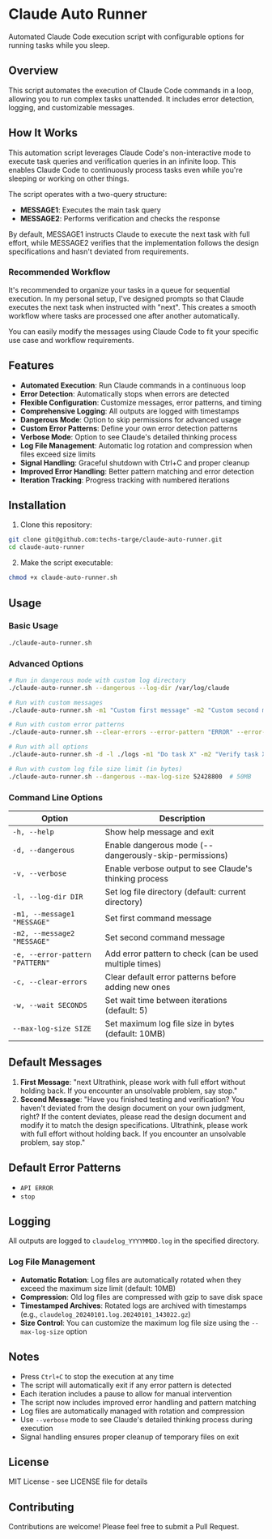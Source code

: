 # Claude Auto Runner

Automated Claude Code execution script with configurable options for running tasks while you sleep.

## Overview

This script automates the execution of Claude Code commands in a loop, allowing you to run complex tasks unattended. It includes error detection, logging, and customizable messages.

## How It Works

This automation script leverages Claude Code's non-interactive mode to execute task queries and verification queries in an infinite loop. This enables Claude Code to continuously process tasks even while you're sleeping or working on other things.

The script operates with a two-query structure:
- **MESSAGE1**: Executes the main task query
- **MESSAGE2**: Performs verification and checks the response

By default, MESSAGE1 instructs Claude to execute the next task with full effort, while MESSAGE2 verifies that the implementation follows the design specifications and hasn't deviated from requirements.

### Recommended Workflow

It's recommended to organize your tasks in a queue for sequential execution. In my personal setup, I've designed prompts so that Claude executes the next task when instructed with "next". This creates a smooth workflow where tasks are processed one after another automatically.

You can easily modify the messages using Claude Code to fit your specific use case and workflow requirements.

## Features

- **Automated Execution**: Run Claude commands in a continuous loop
- **Error Detection**: Automatically stops when errors are detected
- **Flexible Configuration**: Customize messages, error patterns, and timing
- **Comprehensive Logging**: All outputs are logged with timestamps
- **Dangerous Mode**: Option to skip permissions for advanced usage
- **Custom Error Patterns**: Define your own error detection patterns
- **Verbose Mode**: Option to see Claude's detailed thinking process
- **Log File Management**: Automatic log rotation and compression when files exceed size limits
- **Signal Handling**: Graceful shutdown with Ctrl+C and proper cleanup
- **Improved Error Handling**: Better pattern matching and error detection
- **Iteration Tracking**: Progress tracking with numbered iterations

## Installation

1. Clone this repository:
```bash
git clone git@github.com:techs-targe/claude-auto-runner.git
cd claude-auto-runner
```

2. Make the script executable:
```bash
chmod +x claude-auto-runner.sh
```

## Usage

### Basic Usage

```bash
./claude-auto-runner.sh
```

### Advanced Options

```bash
# Run in dangerous mode with custom log directory
./claude-auto-runner.sh --dangerous --log-dir /var/log/claude

# Run with custom messages
./claude-auto-runner.sh -m1 "Custom first message" -m2 "Custom second message"

# Run with custom error patterns
./claude-auto-runner.sh --clear-errors --error-pattern "ERROR" --error-pattern "FAIL"

# Run with all options
./claude-auto-runner.sh -d -l ./logs -m1 "Do task X" -m2 "Verify task X" -e "CRITICAL" -w 10

# Run with custom log file size limit (in bytes)
./claude-auto-runner.sh --dangerous --max-log-size 52428800  # 50MB
```

### Command Line Options

| Option | Description |
|--------|-------------|
| `-h, --help` | Show help message and exit |
| `-d, --dangerous` | Enable dangerous mode (--dangerously-skip-permissions) |
| `-v, --verbose` | Enable verbose output to see Claude's thinking process |
| `-l, --log-dir DIR` | Set log file directory (default: current directory) |
| `-m1, --message1 "MESSAGE"` | Set first command message |
| `-m2, --message2 "MESSAGE"` | Set second command message |
| `-e, --error-pattern "PATTERN"` | Add error pattern to check (can be used multiple times) |
| `-c, --clear-errors` | Clear default error patterns before adding new ones |
| `-w, --wait SECONDS` | Set wait time between iterations (default: 5) |
| `--max-log-size SIZE` | Set maximum log file size in bytes (default: 10MB) |

## Default Messages

1. **First Message**: "next Ultrathink, please work with full effort without holding back. If you encounter an unsolvable problem, say stop."
2. **Second Message**: "Have you finished testing and verification? You haven't deviated from the design document on your own judgment, right? If the content deviates, please read the design document and modify it to match the design specifications. Ultrathink, please work with full effort without holding back. If you encounter an unsolvable problem, say stop."

## Default Error Patterns

- `API ERROR`
- `stop`

## Logging

All outputs are logged to `claudelog_YYYYMMDD.log` in the specified directory.

### Log File Management

- **Automatic Rotation**: Log files are automatically rotated when they exceed the maximum size limit (default: 10MB)
- **Compression**: Old log files are compressed with gzip to save disk space
- **Timestamped Archives**: Rotated logs are archived with timestamps (e.g., `claudelog_20240101.log.20240101_143022.gz`)
- **Size Control**: You can customize the maximum log file size using the `--max-log-size` option

## Notes

- Press `Ctrl+C` to stop the execution at any time
- The script will automatically exit if any error pattern is detected
- Each iteration includes a pause to allow for manual intervention
- The script now includes improved error handling and pattern matching
- Log files are automatically managed with rotation and compression
- Use `--verbose` mode to see Claude's detailed thinking process during execution
- Signal handling ensures proper cleanup of temporary files on exit

## License

MIT License - see LICENSE file for details

## Contributing

Contributions are welcome! Please feel free to submit a Pull Request.